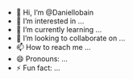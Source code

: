 - 👋 Hi, I’m @Daniellobain
- 👀 I’m interested in ...
- 🌱 I’m currently learning ...
- 💞️ I’m looking to collaborate on ...
- 📫 How to reach me ...
- 😄 Pronouns: ...
- ⚡ Fun fact: ...

<!---
Daniellobain/Daniellobain is a ✨ special ✨ repository because its `README.md` (this file) appears on your GitHub profile.
You can click the Preview link to take a look at your changes.
--->
